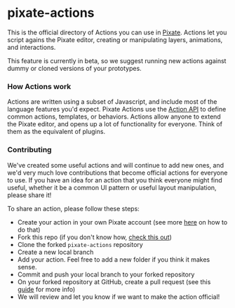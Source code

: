 # pixate-actions

This is the official directory of Actions you can use in [Pixate](http://pixate.com). Actions let you script agains the Pixate editor, creating or manipulating layers, animations, and interactions.

This feature is currently in beta, so we suggest running new actions against dummy or cloned versions of your prototypes. 

### How Actions work

Actions are written using a subset of Javascript, and include most of the language features you'd expect. Pixate Actions use the [Action API](http://www.pixate.com/docs/actions/) to define common actions, templates, or behaviors. Actions allow anyone to extend the Pixate editor, and opens up a lot of functionality for everyone. Think of them as the equivalent of plugins.


### Contributing

We've created some useful actions and will continue to add new ones, and we'd very much love contributions that become official actions for everyone to use. If you have an idea for an action that you think everyone might find useful, whether it be a common UI pattern or useful layout manipulation, please share it!

To share an action, please follow these steps:

- Create your action in your own Pixate account (see more [here](http://help.pixate.com/knowledgebase/articles/500711-12-actions) on how to do that)
- Fork this repo (if you don't know how, [check this out](https://help.github.com/articles/fork-a-repo))
- Clone the forked `pixate-actions` repository
- Create a new local branch
- Add your action. Feel free to add a new folder if you think it makes sense.
- Commit and push your local branch to your forked repository
- On your forked repository at GitHub, create a pull request (see this [guide](https://help.github.com/articles/creating-a-pull-request) for more info)
- We will review and let you know if we want to make the action official!